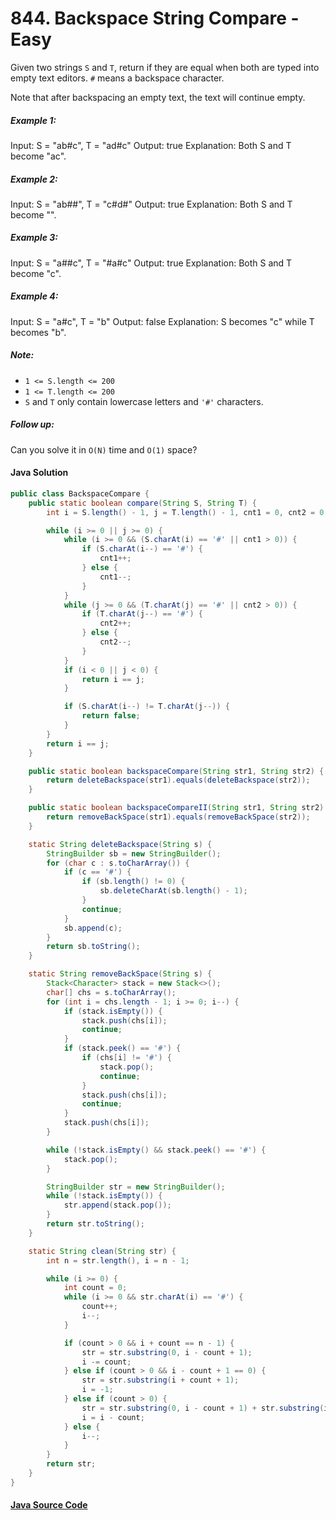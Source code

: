 # 844. Backspace String Compare - Easy

Given two strings ```S``` and ```T```, return if they are equal when both are typed into empty text editors. ```#``` means a backspace character.

Note that after backspacing an empty text, the text will continue empty.

##### Example 1:

Input: S = "ab#c", T = "ad#c"
Output: true
Explanation: Both S and T become "ac".
##### Example 2:

Input: S = "ab##", T = "c#d#"
Output: true
Explanation: Both S and T become "".
##### Example 3:

Input: S = "a##c", T = "#a#c"
Output: true
Explanation: Both S and T become "c".
##### Example 4:

Input: S = "a#c", T = "b"
Output: false
Explanation: S becomes "c" while T becomes "b".
##### Note:

- ```1 <= S.length <= 200```
- ```1 <= T.length <= 200```
- ```S``` and ```T``` only contain lowercase letters and ```'#'``` characters.

##### Follow up:

Can you solve it in ```O(N)``` time and ```O(1)``` space?

#### Java Solution
```java
public class BackspaceCompare {
    public static boolean compare(String S, String T) {
        int i = S.length() - 1, j = T.length() - 1, cnt1 = 0, cnt2 = 0;

        while (i >= 0 || j >= 0) {
            while (i >= 0 && (S.charAt(i) == '#' || cnt1 > 0)) {
                if (S.charAt(i--) == '#') {
                    cnt1++;
                } else {
                    cnt1--;
                }
            }
            while (j >= 0 && (T.charAt(j) == '#' || cnt2 > 0)) {
                if (T.charAt(j--) == '#') {
                    cnt2++;
                } else {
                    cnt2--;
                }
            }
            if (i < 0 || j < 0) {
                return i == j;
            }

            if (S.charAt(i--) != T.charAt(j--)) {
                return false;
            }
        }
        return i == j;
    }

    public static boolean backspaceCompare(String str1, String str2) {
        return deleteBackspace(str1).equals(deleteBackspace(str2));
    }

    public static boolean backspaceCompareII(String str1, String str2) {
        return removeBackSpace(str1).equals(removeBackSpace(str2));
    }

    static String deleteBackspace(String s) {
        StringBuilder sb = new StringBuilder();
        for (char c : s.toCharArray()) {
            if (c == '#') {
                if (sb.length() != 0) {
                    sb.deleteCharAt(sb.length() - 1);
                }
                continue;
            }
            sb.append(c);
        }
        return sb.toString();
    }

    static String removeBackSpace(String s) {
        Stack<Character> stack = new Stack<>();
        char[] chs = s.toCharArray();
        for (int i = chs.length - 1; i >= 0; i--) {
            if (stack.isEmpty()) {
                stack.push(chs[i]);
                continue;
            }
            if (stack.peek() == '#') {
                if (chs[i] != '#') {
                    stack.pop();
                    continue;
                }
                stack.push(chs[i]);
                continue;
            }
            stack.push(chs[i]);
        }

        while (!stack.isEmpty() && stack.peek() == '#') {
            stack.pop();
        }

        StringBuilder str = new StringBuilder();
        while (!stack.isEmpty()) {
            str.append(stack.pop());
        }
        return str.toString();
    }

    static String clean(String str) {
        int n = str.length(), i = n - 1;

        while (i >= 0) {
            int count = 0;
            while (i >= 0 && str.charAt(i) == '#') {
                count++;
                i--;
            }

            if (count > 0 && i + count == n - 1) {
                str = str.substring(0, i - count + 1);
                i -= count;
            } else if (count > 0 && i - count + 1 == 0) {
                str = str.substring(i + count + 1);
                i = -1;
            } else if (count > 0) {
                str = str.substring(0, i - count + 1) + str.substring(i + count + 1);
                i = i - count;
            } else {
                i--;
            }
        }
        return str;
    }
}
```

#### [Java Source Code](../../../src/main/java/com/algorithm/twopointers/BackspaceCompare.java)